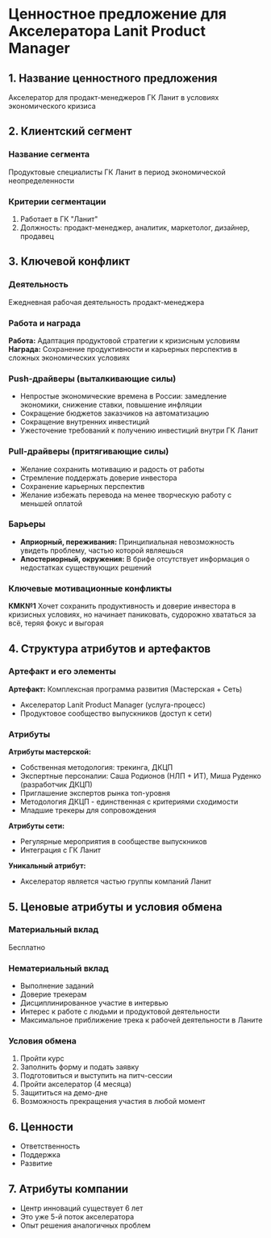 # Ценностное предложение для Акселератора Lanit Product Manager

## 1. Название ценностного предложения
Акселератор для продакт-менеджеров ГК Ланит в условиях экономического кризиса

## 2. Клиентский сегмент

### Название сегмента
Продуктовые специалисты ГК Ланит в период экономической неопределенности

### Критерии сегментации
1. Работает в ГК "Ланит"
2. Должность: продакт-менеджер, аналитик, маркетолог, дизайнер, продавец

## 3. Ключевой конфликт

### Деятельность
Ежедневная рабочая деятельность продакт-менеджера

### Работа и награда
**Работа:** Адаптация продуктовой стратегии к кризисным условиям
**Награда:** Сохранение продуктивности и карьерных перспектив в сложных экономических условиях

### Push-драйверы (выталкивающие силы)
- Непростые экономические времена в России: замедление экономики, снижение ставки, повышение инфляции
- Сокращение бюджетов заказчиков на автоматизацию
- Сокращение внутренних инвестиций
- Ужесточение требований к получению инвестиций внутри ГК Ланит

### Pull-драйверы (притягивающие силы)  
- Желание сохранить мотивацию и радость от работы
- Стремление поддержать доверие инвестора
- Сохранение карьерных перспектив
- Желание избежать перевода на менее творческую работу с меньшей оплатой

### Барьеры
- **Априорный, переживания:** Принципиальная невозможность увидеть проблему, частью которой являешься
- **Апостериорный, окружения:** В брифе отсутствует информация о недостатках существующих решений

### Ключевые мотивационные конфликты
**КМК№1** Хочет сохранить продуктивность и доверие инвестора в кризисных условиях, но начинает паниковать, судорожно хвататься за всё, теряя фокус и выгорая

## 4. Структура атрибутов и артефактов

### Артефакт и его элементы
**Артефакт:** Комплексная программа развития (Мастерская + Сеть)
- Акселератор Lanit Product Manager (услуга-процесс)
- Продуктовое сообщество выпускников (доступ к сети)

### Атрибуты
**Атрибуты мастерской:**
- Собственная методология: трекинга, ДКЦП
- Экспертные персоналии: Саша Родионов (НЛП + ИТ), Миша Руденко (разработчик ДКЦП)
- Приглашение экспертов рынка топ-уровня
- Методология ДКЦП - единственная с критериями сходимости
- Младшие трекеры для сопровождения

**Атрибуты сети:**
- Регулярные мероприятия в сообществе выпускников
- Интеграция с ГК Ланит

**Уникальный атрибут:**
- Акселератор является частью группы компаний Ланит

## 5. Ценовые атрибуты и условия обмена

### Материальный вклад
Бесплатно

### Нематериальный вклад
- Выполнение заданий
- Доверие трекерам
- Дисциплинированное участие в интервью
- Интерес к работе с людьми и продуктовой деятельности
- Максимальное приближение трека к рабочей деятельности в Ланите

### Условия обмена
1. Пройти курс
2. Заполнить форму и подать заявку  
3. Подготовиться и выступить на питч-сессии
4. Пройти акселератор (4 месяца)
5. Защититься на демо-дне
6. Возможность прекращения участия в любой момент

## 6. Ценности
- Ответственность
- Поддержка
- Развитие

## 7. Атрибуты компании
- Центр инноваций существует 6 лет
- Это уже 5-й поток акселератора
- Опыт решения аналогичных проблем